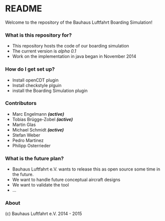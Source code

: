 # README #

Welcome to the repository of the Bauhaus Luftfahrt Boarding Simulation! 

### What is this repository for? ###

* This repository hosts the code of our boarding simulation
* The current version is *alpha 0.1*
* Work on the implementation in java began in November 2014

### How do I get set up? ###

* Install openCDT plugin 
* Install checkstyle plguin
* install the Boarding Simulation plugin 


### Contributors ###

* Marc Engelmann ***(active)***
* Tobias Brügge-Zobel ***(active)***
* Martin Glas
* Michael Schmidt ***(active)***
* Stefan Weber
* Pedro Martinez
* Philipp Osterrieder

### What is the future plan? ###

* Bauhaus Luftfahrt e.V. wants to release this as open source some time in the future.
* We want to handle future conceptual aircraft designs
* We want to validate the tool 
* ...

### About ###

(c) Bauhaus Luftfahrt e.V. 2014 - 2015